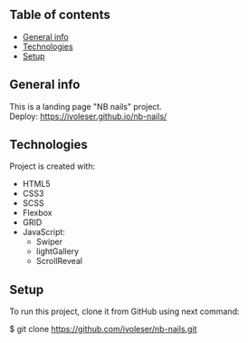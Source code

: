 ## Table of contents
* [General info](#general-info)
* [Technologies](#technologies)
* [Setup](#setup)

## General info
This is a landing page "NB nails" project.  
Deploy: https://ivoleser.github.io/nb-nails/
	
## Technologies
Project is created with:
* HTML5
* CSS3
* SCSS
* Flexbox
* GRID
* JavaScript:  
  * Swiper
  * lightGallery
  * ScrollReveal
	
## Setup
To run this project, clone it from GitHub using next command:

$ git clone https://github.com/ivoleser/nb-nails.git
